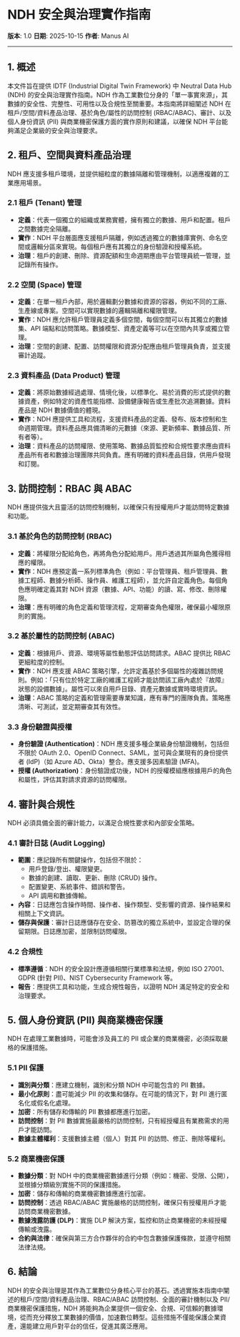 # NDH 安全與治理實作指南

**版本**: 1.0
**日期**: 2025-10-15
**作者**: Manus AI

---

## 1. 概述

本文件旨在提供 IDTF (Industrial Digital Twin Framework) 中 Neutral Data Hub (NDH) 的安全與治理實作指南。NDH 作為工業數位分身的「單一事實來源」，其數據的安全性、完整性、可用性以及合規性至關重要。本指南將詳細闡述 NDH 在租戶/空間/資料產品治理、基於角色/屬性的訪問控制 (RBAC/ABAC)、審計、以及個人身份資訊 (PII) 與商業機密保護方面的實作原則和建議，以確保 NDH 平台能夠滿足企業級的安全與治理要求。

## 2. 租戶、空間與資料產品治理

NDH 應支援多租戶環境，並提供細粒度的數據隔離和管理機制，以適應複雜的工業應用場景。

### 2.1 租戶 (Tenant) 管理

*   **定義**：代表一個獨立的組織或業務實體，擁有獨立的數據、用戶和配置。租戶之間數據完全隔離。
*   **實作**：NDH 平台層面應支援租戶隔離，例如透過獨立的數據庫實例、命名空間或邏輯分區來實現。每個租戶應有其獨立的身份驗證和授權系統。
*   **治理**：租戶的創建、刪除、資源配額和生命週期應由平台管理員統一管理，並記錄所有操作。

### 2.2 空間 (Space) 管理

*   **定義**：在單一租戶內部，用於邏輯劃分數據和資源的容器，例如不同的工廠、生產線或專案。空間可以實現數據的邏輯隔離和權限管理。
*   **實作**：NDH 應允許租戶管理員定義多個空間，每個空間可以有其獨立的數據集、API 端點和訪問策略。數據模型、資產定義等可以在空間內共享或獨立管理。
*   **治理**：空間的創建、配置、訪問權限和資源分配應由租戶管理員負責，並支援審計追蹤。

### 2.3 資料產品 (Data Product) 管理

*   **定義**：將原始數據經過處理、情境化後，以標準化、易於消費的形式提供的數據資產，例如特定的資產性能指標、設備健康報告或生產批次追溯數據。資料產品是 NDH 數據價值的體現。
*   **實作**：NDH 應提供工具和流程，支援資料產品的定義、發布、版本控制和生命週期管理。資料產品應具備清晰的元數據（來源、更新頻率、數據品質、所有者等）。
*   **治理**：資料產品的訪問權限、使用策略、數據品質監控和合規性要求應由資料產品所有者和數據治理團隊共同負責。應有明確的資料產品目錄，供用戶發現和訂閱。

## 3. 訪問控制：RBAC 與 ABAC

NDH 應提供強大且靈活的訪問控制機制，以確保只有授權用戶才能訪問特定數據和功能。

### 3.1 基於角色的訪問控制 (RBAC)

*   **定義**：將權限分配給角色，再將角色分配給用戶。用戶透過其所屬角色獲得相應的權限。
*   **實作**：NDH 應預定義一系列標準角色（例如：平台管理員、租戶管理員、數據工程師、數據分析師、操作員、維護工程師），並允許自定義角色。每個角色應明確定義其對 NDH 資源（數據、API、功能）的讀、寫、修改、刪除權限。
*   **治理**：應有明確的角色定義和管理流程，定期審查角色權限，確保最小權限原則的實施。

### 3.2 基於屬性的訪問控制 (ABAC)

*   **定義**：根據用戶、資源、環境等屬性動態評估訪問請求。ABAC 提供比 RBAC 更細粒度的控制。
*   **實作**：NDH 應支援 ABAC 策略引擎，允許定義基於多個屬性的複雜訪問規則。例如：「只有位於特定工廠的維護工程師才能訪問該工廠內處於『故障』狀態的設備數據」。屬性可以來自用戶目錄、資產元數據或實時環境資訊。
*   **治理**：ABAC 策略的定義和管理需要專業知識，應有專門的團隊負責。策略應清晰、可測試，並定期審查其有效性。

### 3.3 身份驗證與授權

*   **身份驗證 (Authentication)**：NDH 應支援多種企業級身份驗證機制，包括但不限於 OAuth 2.0、OpenID Connect、SAML，並可與企業現有的身份提供者 (IdP)（如 Azure AD、Okta）整合。應支援多因素驗證 (MFA)。
*   **授權 (Authorization)**：身份驗證成功後，NDH 的授權模組應根據用戶的角色和屬性，評估其對請求資源的訪問權限。

## 4. 審計與合規性

NDH 必須具備全面的審計能力，以滿足合規性要求和內部安全策略。

### 4.1 審計日誌 (Audit Logging)

*   **範圍**：應記錄所有關鍵操作，包括但不限於：
    *   用戶登錄/登出、權限變更。
    *   數據的創建、讀取、更新、刪除 (CRUD) 操作。
    *   配置變更、系統事件、錯誤和警告。
    *   API 調用和數據傳輸。
*   **內容**：日誌應包含操作時間、操作者、操作類型、受影響的資源、操作結果和相關上下文資訊。
*   **儲存與保護**：審計日誌應儲存在安全、防篡改的獨立系統中，並設定合理的保留期限。日誌應加密，並限制訪問權限。

### 4.2 合規性

*   **標準遵循**：NDH 的安全設計應遵循相關行業標準和法規，例如 ISO 27001、GDPR (針對 PII)、NIST Cybersecurity Framework 等。
*   **報告**：應提供工具和功能，生成合規性報告，以證明 NDH 滿足特定的安全和治理要求。

## 5. 個人身份資訊 (PII) 與商業機密保護

NDH 在處理工業數據時，可能會涉及員工的 PII 或企業的商業機密，必須採取嚴格的保護措施。

### 5.1 PII 保護

*   **識別與分類**：應建立機制，識別和分類 NDH 中可能包含的 PII 數據。
*   **最小化原則**：盡可能減少 PII 的收集和儲存。在可能的情況下，對 PII 進行匿名化或假名化處理。
*   **加密**：所有儲存和傳輸的 PII 數據都應進行加密。
*   **訪問控制**：對 PII 數據實施最嚴格的訪問控制，只有經授權且有業務需求的用戶才能訪問。
*   **數據主體權利**：支援數據主體（個人）對其 PII 的訪問、修正、刪除等權利。

### 5.2 商業機密保護

*   **數據分類**：對 NDH 中的商業機密數據進行分類（例如：機密、受限、公開），並根據分類級別實施不同的保護措施。
*   **加密**：儲存和傳輸的商業機密數據應進行加密。
*   **訪問控制**：透過 RBAC/ABAC 實施嚴格的訪問控制，確保只有授權用戶才能訪問商業機密數據。
*   **數據洩露防護 (DLP)**：實施 DLP 解決方案，監控和防止商業機密的未經授權傳輸或洩露。
*   **合約與法律**：確保與第三方合作夥伴的合約中包含數據保護條款，並遵守相關法律法規。

## 6. 結論

NDH 的安全與治理是其作為工業數位分身核心平台的基石。透過實施本指南中闡述的租戶/空間/資料產品治理、RBAC/ABAC 訪問控制、全面的審計機制以及 PII/商業機密保護措施，NDH 將能夠為企業提供一個安全、合規、可信賴的數據環境，從而充分釋放工業數據的價值，加速數位轉型。這些措施不僅能保護企業資產，還能建立用戶對平台的信任，促進其廣泛應用。
